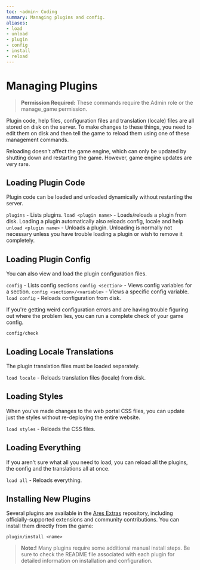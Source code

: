 ```yaml
---
toc: ~admin~ Coding
summary: Managing plugins and config.
aliases:
- load
- unload
- plugin
- config
- install
- reload
---
```

# Managing Plugins

> **Permission Required:** These commands require the Admin role or the manage\_game permission.

Plugin code, help files, configuration files and translation (locale) files are all stored on disk on the server.  To make changes to these things, you need to edit them on disk and then tell the game to reload them using one of these management commands.

Reloading doesn't affect the game engine, which can only be updated by shutting down and restarting the game.  However, game engine updates are very rare.

## Loading Plugin Code

Plugin code can be loaded and unloaded dynamically without restarting the server.

`plugins` - Lists plugins.
`load <plugin name>` - Loads/reloads a plugin from disk.
       Loading a plugin automatically also reloads config, locale and help
`unload <plugin name>` - Unloads a plugin.
       Unloading is normally not necessary unless you have trouble loading a plugin 
       or wish to remove it completely.

## Loading Plugin Config

You can also view and load the plugin configuration files.

`config` - Lists config sections
`config <section>` - Views config variables for a section.
`config <section>/<variable>` - Views a specific config variable.
`load config` - Reloads configuration from disk.

If you're getting weird configuration errors and are having trouble figuring out where the problem lies, you can run a complete check of your game config.

`config/check`
   
## Loading Locale Translations

The plugin translation files must be loaded separately.

`load locale` - Reloads translation files (locale) from disk.

## Loading Styles

When you've made changes to the web portal CSS files, you can update just the styles without re-deploying the entire website.

`load styles` - Reloads the CSS files.

## Loading Everything

If you aren't sure what all you need to load, you can reload all the plugins, the config and the translations all at once.

`load all` - Reloads everything.

## Installing New Plugins

Several plugins are available in the [Ares Extras](https://github.com/AresMUSH/ares-extras/) repository, including officially-supported extensions and community contributions.  You can install them directly from the game:

`plugin/install <name>`
  
> **Note:!** Many plugins require some additional manual install steps.  Be sure to check the README file associated with each plugin for detailed information on installation and configuration.